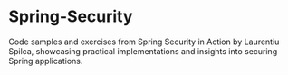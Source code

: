 # Spring-Security
Code samples and exercises from Spring Security in Action by Laurentiu Spilca, showcasing practical implementations and insights into securing Spring applications.
